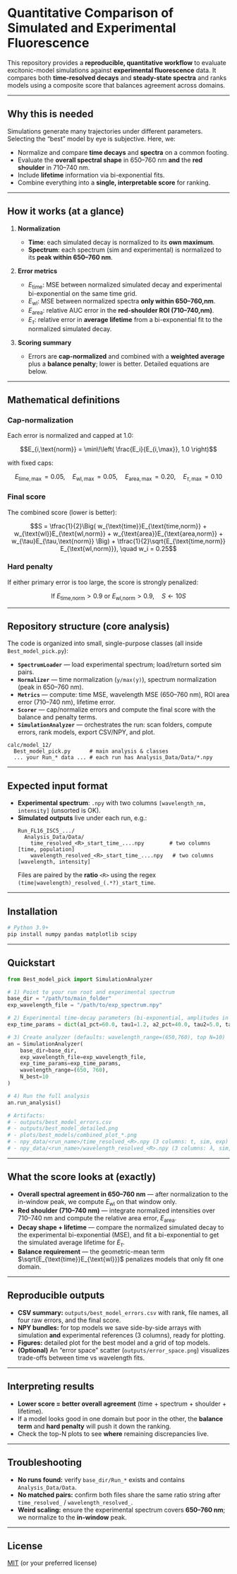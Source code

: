 # Quantitative Comparison of Simulated and Experimental Fluorescence

This repository provides a **reproducible, quantitative workflow** to evaluate excitonic-model simulations against **experimental fluorescence** data. It compares both **time-resolved decays** and **steady-state spectra** and ranks models using a composite score that balances agreement across domains.

---

## Why this is needed

Simulations generate many trajectories under different parameters. Selecting the “best” model by eye is subjective. Here, we:

- Normalize and compare **time decays** and **spectra** on a common footing.  
- Evaluate the **overall spectral shape** in 650–760 nm **and** the **red shoulder** in 710–740 nm.  
- Include **lifetime** information via bi-exponential fits.  
- Combine everything into a **single, interpretable score** for ranking.

---

## How it works (at a glance)

1. **Normalization**
   - **Time**: each simulated decay is normalized to its **own maximum**.
   - **Spectrum**: each spectrum (sim and experimental) is normalized to its **peak within 650–760 nm**.

2. **Error metrics**
   - $E_{\text{time}}$: MSE between normalized simulated decay and experimental bi-exponential on the same time grid.  
   - $E_{\text{wl}}$: MSE between normalized spectra **only within 650–760\,nm**.  
   - $E_{\text{area}}$: relative AUC error in the **red-shoulder ROI (710–740\,nm)**.  
   - $E_{\tau}$: relative error in **average lifetime** from a bi-exponential fit to the normalized simulated decay.

3. **Scoring summary**
   - Errors are **cap-normalized** and combined with a **weighted average** plus a **balance penalty**; lower is better. Detailed equations are below.

---

## Mathematical definitions 

### Cap-normalization

Each error is normalized and capped at 1.0:

```math
E_{i,\text{norm}} = \min\!\left( \frac{E_i}{E_{i,\max}}, 1.0 \right)
```

with fixed caps:

```math
E_{\text{time},\max} = 0.05, \quad
E_{\text{wl},\max} = 0.05, \quad
E_{\text{area},\max} = 0.20, \quad
E_{\tau,\max} = 0.10
```

### Final score

The combined score (lower is better):

```math
S = \tfrac{1}{2}\Big( w_{\text{time}}E_{\text{time,norm}}
+ w_{\text{wl}}E_{\text{wl,norm}}
+ w_{\text{area}}E_{\text{area,norm}}
+ w_{\tau}E_{\tau,\text{norm}} \Big)
+ \tfrac{1}{2}\sqrt{E_{\text{time,norm}} E_{\text{wl,norm}}}, \quad
w_i = 0.25
```

### Hard penalty

If either primary error is too large, the score is strongly penalized:

```math
\text{If } E_{\text{time,norm}} > 0.9 \text{ or } E_{\text{wl,norm}} > 0.9,
\quad S \leftarrow 10 S
```

---

## Repository structure (core analysis)

The code is organized into small, single-purpose classes (all inside `Best_model_pick.py`):

- **`SpectrumLoader`** — load experimental spectrum; load/return sorted sim pairs.  
- **`Normalizer`** — time normalization (`y/max(y)`), spectrum normalization (peak in 650–760 nm).  
- **`Metrics`** — compute: time MSE, wavelength MSE (650–760 nm), ROI area error (710–740 nm), lifetime error.  
- **`Scorer`** — cap/normalize errors and compute the final score with the balance and penalty terms.  
- **`SimulationAnalyzer`** — orchestrates the run: scan folders, compute errors, rank models, export CSV/NPY, and plot.

```
calc/model_12/
  Best_model_pick.py      # main analysis & classes
  ... your Run_* data ... # each run has Analysis_Data/Data/*.npy
```

---

## Expected input format

- **Experimental spectrum**: `.npy` with two columns `[wavelength_nm, intensity]` (unsorted is OK).  
- **Simulated outputs** live under each run, e.g.:
  ```
  Run_FL16_ISC5_.../
    Analysis_Data/Data/
      time_resolved_<R>_start_time_....npy        # two columns [time, population]
      wavelength_resolved_<R>_start_time_....npy   # two columns [wavelength, intensity]
  ```
  Files are paired by the **ratio** `<R>` using the regex  
  `(time|wavelength)_resolved_(.*?)_start_time`.

---

## Installation

```bash
# Python 3.9+
pip install numpy pandas matplotlib scipy
```

---

## Quickstart

```python
from Best_model_pick import SimulationAnalyzer

# 1) Point to your run root and experimental spectrum
base_dir = "/path/to/main_folder"
exp_wavelength_file = "/path/to/exp_spectrum.npy"

# 2) Experimental time-decay parameters (bi-exponential, amplitudes in %)
exp_time_params = dict(a1_pct=60.0, tau1=1.2, a2_pct=40.0, tau2=5.0, tau_avg=(0.6*1.2 + 0.4*5.0))

# 3) Create analyzer (defaults: wavelength_range=(650,760), top N=10)
an = SimulationAnalyzer(
    base_dir=base_dir,
    exp_wavelength_file=exp_wavelength_file,
    exp_time_params=exp_time_params,
    wavelength_range=(650, 760),
    N_best=10
)

# 4) Run the full analysis
an.run_analysis()

# Artifacts:
# - outputs/best_model_errors.csv
# - outputs/best_model_detailed.png
# - plots/best_models/combined_plot_*.png
# - npy_data/<run_name>/time_resolved_<R>.npy (3 columns: t, sim, exp)
# - npy_data/<run_name>/wavelength_resolved_<R>.npy (3 columns: λ, sim, exp)
```

---

## What the score looks at (exactly)

- **Overall spectral agreement in 650–760 nm** — after normalization to the in-window peak, we compute $E_{\text{wl}}$ on that window only.  
- **Red shoulder (710–740 nm)** — integrate normalized intensities over 710–740 nm and compute the relative area error, $E_{\text{area}}$.  
- **Decay shape + lifetime** — compare the normalized simulated decay to the experimental bi-exponential (MSE), and fit a bi-exponential to get the simulated average lifetime for $E_{\tau}$.  
- **Balance requirement** — the geometric-mean term $\sqrt{E_{\text{time}}E_{\text{wl}}}$ penalizes models that only fit one domain.

---

## Reproducible outputs

- **CSV summary:** `outputs/best_model_errors.csv` with rank, file names, all four raw errors, and the final score.  
- **NPY bundles:** for top models we save side-by-side arrays with simulation **and** experimental references (3 columns), ready for plotting.  
- **Figures:** detailed plot for the best model and a grid of top models.  
- **(Optional)** An “error space” scatter (`outputs/error_space.png`) visualizes trade-offs between time vs wavelength fits.

---

## Interpreting results

- **Lower score = better overall agreement** (time + spectrum + shoulder + lifetime).  
- If a model looks good in one domain but poor in the other, the **balance term** and **hard penalty** will push it down the ranking.  
- Check the top-N plots to see **where** remaining discrepancies live.

---

## Troubleshooting

- **No runs found:** verify `base_dir/Run_*` exists and contains `Analysis_Data/Data`.  
- **No matched pairs:** confirm both files share the same ratio string after `time_resolved_` / `wavelength_resolved_`.  
- **Weird scaling:** ensure the experimental spectrum covers **650–760 nm**; we normalize to the **in-window** peak.

---

## License

[MIT](LICENSE) (or your preferred license)

